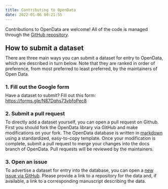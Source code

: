 ```yaml
---
title: Contributing to OpenData
date: 2022-01-06 00:21:55
---
```


Contributions to OpenData are welcome! All of the code is managed through the [GitHub repository](https://github.com/nivlab/opendata).

<h2 style="margin: 1em 0em 0.5em 0em">How to submit a dataset</h2>
There are three main ways you can submit a dataset for entry to OpenData, which are described in turn below. Note that they are ranked in order of preference, from most preferred to least preferred, by the maintainers of Open Data.

<h3 style="margin: 1.33em 0em 0.5em 0em">1. Fill out the Google form</h3>
Have a dataset to submit? Fill out this form: <a href="https://forms.gle/N87Dqhs73vbfoPec8" target="_blank">https://forms.gle/N87Dqhs73vbfoPec8</a>

<h3 style="margin: 1.33em 0em 0.5em 0em">2. Submit a pull request</h3>
To directly add a dataset yourself, you can open a pull request on Github. First you should fork the OpenData library via GitHub and make modifications on your fork. The OpenData database is written in <a href="https://www.markdownguide.org/cheat-sheet/" target="_blank">markdown</a> using a standardized, easy-to-copy template. Once your modification is complete, submit a pull request to merge your changes into the docs branch of OpenData. Pull requests will be reviewed by the maintainers.

<h3 style="margin: 1.33em 0em 0.5em 0em">3. Open an issue</h3>
To advertise a dataset for entry into the database, you can open a <a href="https://www.github.com/nivlab/opendata/issues/new" target="_blank">new issue via GitHub</a>. Please provide a link to a repository for the data and, if available, a link to a corresponding manuscript describing the data.
